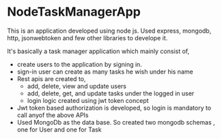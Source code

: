 # NodeTaskManagerApp

This is an application developed using node js. Used express, mongodb, http, jsonwebtoken and few other libraries to develope it.

It's basically a task manager application which mainly consist of,

- create users to the application by signing in.
- sign-in user can create as many tasks he wish under his name
- Rest apis are created to,
  - add, delete, view and update users 
  - add, delete, get, and update tasks under the logged in user
  - login logic created using jwt token concept
- Jwt token based authorization is developed, so login is mandatory to call anyof the above APIs
- Used MongoDb as the data base. So created two mongodb schemas , one for User and one for Task
